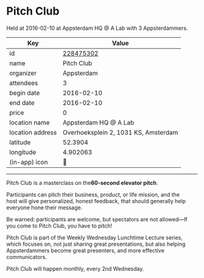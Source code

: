 # Pitch Club
Held at 2016-02-10 at Appsterdam HQ @ A Lab with 3 Appsterdammers.
        
|Key|Value
|---|---|
|id|[228475302](https://www.meetup.com/appsterdam/events/228475302/)|
|name|Pitch Club|
|organizer|Appsterdam|
|attendees|3|
|begin date|2016-02-10|
|end date|2016-02-10|
|price|0|
|location name|Appsterdam HQ @ A Lab|
|location address|Overhoeksplein 2, 1031 KS, Amsterdam|
|latitude|52.3904|
|longitude|4.902063|
|(in-app) icon|🎤|

---

Pitch Club is a masterclass on the**60-second elevator pitch**.

Participants can pitch their business, product, or life mission, and the host will give personalized, honest feedback, that should generally help everyone hone their message.

Be warned: participants are welcome, but spectators are not allowed—If you come to Pitch Club, you have to pitch!

Pitch Club is part of the Weekly Wednesday Lunchtime Lecture series, which focuses on, not just sharing great presentations, but also helping Appsterdammers become great presenters, and more effective communicators.

Pitch Club will happen monthly, every 2nd Wednesday.


